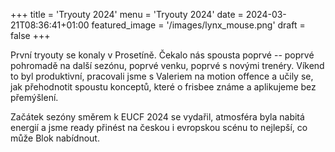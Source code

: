 +++
title = 'Tryouty 2024'
menu = 'Tryouty 2024'
date = 2024-03-21T08:36:41+01:00
featured_image = '/images/lynx_mouse.png'
draft = false
+++

První tryouty se konaly v Prosetíně. Čekalo nás spousta poprvé -- poprvé pohromadě na další sezónu, poprvé venku, poprvé s novými trenéry. Víkend to byl produktivní, pracovali jsme s Valeriem na motion offence a učily se, jak přehodnotit spoustu konceptů, které o frisbee známe a aplikujeme bez přemýšlení.

<!--more-->

Začátek sezóny směrem k EUCF 2024 se vydařil, atmosféra byla nabitá energií a jsme ready přinést na českou i evropskou scénu to nejlepší, co může Blok nabídnout.
